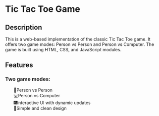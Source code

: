 # Tic Tac Toe Game

## Description
This is a web-based implementation of the classic Tic Tac Toe game. It offers two game modes: Person vs Person and Person vs Computer. The game is built using HTML, CSS, and JavaScript modules.

## Features
### Two game modes: <br>
&nbsp;&nbsp;&nbsp;&nbsp;&nbsp;&nbsp;&nbsp;👥Person vs Person <br>
&nbsp;&nbsp;&nbsp;&nbsp;&nbsp;&nbsp;&nbsp;💻Person vs Computer <br>
&nbsp;&nbsp;&nbsp;&nbsp;&nbsp;&nbsp;&nbsp;🎆Interactive UI with dynamic updates <br>
&nbsp;&nbsp;&nbsp;&nbsp;&nbsp;&nbsp;&nbsp;🤳Simple and clean design
